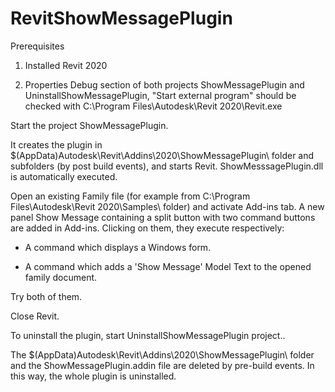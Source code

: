 # RevitShowMessagePlugin


Prerequisites

1. Installed Revit 2020

2. Properties Debug section of both projects ShowMessagePlugin and UninstallShowMessagePlugin,
"Start external program" should be checked with C:\Program Files\Autodesk\Revit 2020\Revit.exe

Start the project ShowMessagePlugin.

It creates the plugin in $(AppData)Autodesk\Revit\Addins\2020\ShowMessagePlugin\ folder and subfolders (by post build events), and starts Revit. ShowMesssagePlugin.dll is automatically executed.

Open an existing Family file (for example from C:\Program Files\Autodesk\Revit 2020\Samples\ folder) and activate Add-ins tab.
A new panel Show Message containing a split button with two command buttons are added in Add-ins. Clicking on them, they execute respectively:

- A command which displays a Windows form.

- A command which adds a 'Show Message' Model Text to the opened family document.

Try both of them.

Close Revit.

To uninstall the plugin, start UninstallShowMessagePlugin project..

The $(AppData)Autodesk\Revit\Addins\2020\ShowMessagePlugin\ folder  and the ShowMessagePlugin.addin file are deleted by pre-build events.
In this way, the whole plugin is uninstalled.



